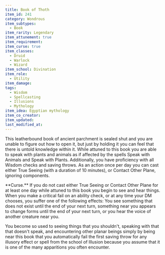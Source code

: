 ```yaml
---
title: Book of Thoth
item_id: 241
category: Wondrous
item_subtypes:
  - Book
item_rarity: Legendary
item_attunement: true
item_requirement:
item_curse: true
item_classes:
  - Druid
  - Warlock
  - Wizard
item_school: Divination
item_role:
  - Utility
item_damage:
tags:
  - Wisdom
  - Spellcasting
  - Illusions
  - Mythology
item_idea: Egyptian mythology
item_co_creator:
item_updated:
last_modified_at:
---
```


This leatherbound book of ancient parchment is sealed shut and you are unable to figure out how to open it, but just by holding it you can feel that there is untold knowledge within it.
While attuned to this book you are able to speak with plants and animals as if affected by the spells <magic-spell>Speak with Animals</magic-spell> and <magic-spell>Speak with Plants</magic-spell>. Additionally, you have proficiency with all Wisdom checks and saving throws.
As an action once per day you can cast either <magic-spell>True Seeing</magic-spell> (with a duration of 10 minutes), or <magic-spell>Contact Other Plane</magic-spell>, ignoring components.

<div id="curse">
**Curse.** If you do not cast either True Seeing or Contact Other Plane for at least one day while attuned to this book you begin to see and hear things. When you make a critical fail on an ability check, or at any time your DM chooses, you suffer one of the following effects:
You see something that does not exist until the end of your next turn, something near you appears to change forms until the end of your next turn, or you hear the voice of another creature near you.

You become so used to seeing things that you shouldn't, speaking with that that doesn't speak, and encountering other planar beings simply by being near this book that you automatically fail the first saving throw for any illusory effect or spell from the school of Illusion because you assume that it is one of the many apparitions you often encounter.
</div>
